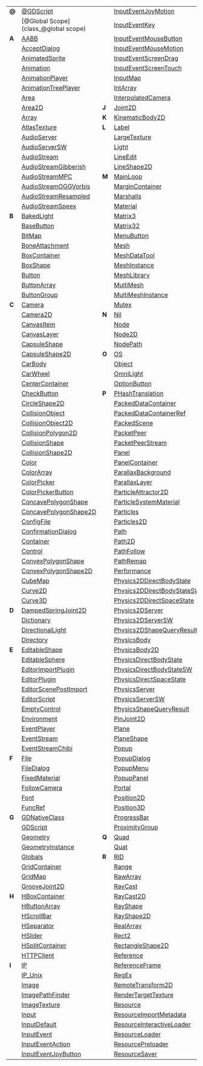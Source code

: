 
|  | | | | | |
|  --- | ------- | --- | ------- | --- | ------- |
| **@** | [@GDScript](class_@gdscript) |  | [InputEventJoyMotion](class_inputeventjoymotion) |  | [RichTextLabel](class_richtextlabel) | 
|  | [@Global Scope](class_@global scope) |  | [InputEventKey](class_inputeventkey) |  | [RigidBody](class_rigidbody) | 
| **A** | [AABB](class_aabb) |  | [InputEventMouseButton](class_inputeventmousebutton) |  | [RigidBody2D](class_rigidbody2d) | 
|  | [AcceptDialog](class_acceptdialog) |  | [InputEventMouseMotion](class_inputeventmousemotion) |  | [Room](class_room) | 
|  | [AnimatedSprite](class_animatedsprite) |  | [InputEventScreenDrag](class_inputeventscreendrag) |  | [RoomBounds](class_roombounds) | 
|  | [Animation](class_animation) |  | [InputEventScreenTouch](class_inputeventscreentouch) | **S** | [Sample](class_sample) | 
|  | [AnimationPlayer](class_animationplayer) |  | [InputMap](class_inputmap) |  | [SampleLibrary](class_samplelibrary) | 
|  | [AnimationTreePlayer](class_animationtreeplayer) |  | [IntArray](class_intarray) |  | [SamplePlayer](class_sampleplayer) | 
|  | [Area](class_area) |  | [InterpolatedCamera](class_interpolatedcamera) |  | [SamplePlayer2D](class_sampleplayer2d) | 
|  | [Area2D](class_area2d) | **J** | [Joint2D](class_joint2d) |  | [SceneIO](class_sceneio) | 
|  | [Array](class_array) | **K** | [KinematicBody2D](class_kinematicbody2d) |  | [SceneInteractiveLoader](class_sceneinteractiveloader) | 
|  | [AtlasTexture](class_atlastexture) | **L** | [Label](class_label) |  | [SceneMainLoop](class_scenemainloop) | 
|  | [AudioServer](class_audioserver) |  | [LargeTexture](class_largetexture) |  | [ScenePreloader](class_scenepreloader) | 
|  | [AudioServerSW](class_audioserversw) |  | [Light](class_light) |  | [Script](class_script) | 
|  | [AudioStream](class_audiostream) |  | [LineEdit](class_lineedit) |  | [ScrollBar](class_scrollbar) | 
|  | [AudioStreamGibberish](class_audiostreamgibberish) |  | [LineShape2D](class_lineshape2d) |  | [ScrollContainer](class_scrollcontainer) | 
|  | [AudioStreamMPC](class_audiostreammpc) | **M** | [MainLoop](class_mainloop) |  | [SegmentShape2D](class_segmentshape2d) | 
|  | [AudioStreamOGGVorbis](class_audiostreamoggvorbis) |  | [MarginContainer](class_margincontainer) |  | [Semaphore](class_semaphore) | 
|  | [AudioStreamResampled](class_audiostreamresampled) |  | [Marshalls](class_marshalls) |  | [Separator](class_separator) | 
|  | [AudioStreamSpeex](class_audiostreamspeex) |  | [Material](class_material) |  | [Shader](class_shader) | 
| **B** | [BakedLight](class_bakedlight) |  | [Matrix3](class_matrix3) |  | [ShaderMaterial](class_shadermaterial) | 
|  | [BaseButton](class_basebutton) |  | [Matrix32](class_matrix32) |  | [Shape](class_shape) | 
|  | [BitMap](class_bitmap) |  | [MenuButton](class_menubutton) |  | [Shape2D](class_shape2d) | 
|  | [BoneAttachment](class_boneattachment) |  | [Mesh](class_mesh) |  | [Skeleton](class_skeleton) | 
|  | [BoxContainer](class_boxcontainer) |  | [MeshDataTool](class_meshdatatool) |  | [Slider](class_slider) | 
|  | [BoxShape](class_boxshape) |  | [MeshInstance](class_meshinstance) |  | [SoundPlayer2D](class_soundplayer2d) | 
|  | [Button](class_button) |  | [MeshLibrary](class_meshlibrary) |  | [SoundRoomParams](class_soundroomparams) | 
|  | [ButtonArray](class_buttonarray) |  | [MultiMesh](class_multimesh) |  | [Spatial](class_spatial) | 
|  | [ButtonGroup](class_buttongroup) |  | [MultiMeshInstance](class_multimeshinstance) |  | [SpatialPlayer](class_spatialplayer) | 
| **C** | [Camera](class_camera) |  | [Mutex](class_mutex) |  | [SpatialSamplePlayer](class_spatialsampleplayer) | 
|  | [Camera2D](class_camera2d) | **N** | [Nil](class_nil) |  | [SpatialSound2DServer](class_spatialsound2dserver) | 
|  | [CanvasItem](class_canvasitem) |  | [Node](class_node) |  | [SpatialSound2DServerSW](class_spatialsound2dserversw) | 
|  | [CanvasLayer](class_canvaslayer) |  | [Node2D](class_node2d) |  | [SpatialSoundServer](class_spatialsoundserver) | 
|  | [CapsuleShape](class_capsuleshape) |  | [NodePath](class_nodepath) |  | [SpatialSoundServerSW](class_spatialsoundserversw) | 
|  | [CapsuleShape2D](class_capsuleshape2d) | **O** | [OS](class_os) |  | [SpatialStreamPlayer](class_spatialstreamplayer) | 
|  | [CarBody](class_carbody) |  | [Object](class_object) |  | [SphereShape](class_sphereshape) | 
|  | [CarWheel](class_carwheel) |  | [OmniLight](class_omnilight) |  | [SpinBox](class_spinbox) | 
|  | [CenterContainer](class_centercontainer) |  | [OptionButton](class_optionbutton) |  | [SplitContainer](class_splitcontainer) | 
|  | [CheckButton](class_checkbutton) | **P** | [PHashTranslation](class_phashtranslation) |  | [SpotLight](class_spotlight) | 
|  | [CircleShape2D](class_circleshape2d) |  | [PackedDataContainer](class_packeddatacontainer) |  | [Sprite](class_sprite) | 
|  | [CollisionObject](class_collisionobject) |  | [PackedDataContainerRef](class_packeddatacontainerref) |  | [SpriteFrames](class_spriteframes) | 
|  | [CollisionObject2D](class_collisionobject2d) |  | [PackedScene](class_packedscene) |  | [StaticBody](class_staticbody) | 
|  | [CollisionPolygon2D](class_collisionpolygon2d) |  | [PacketPeer](class_packetpeer) |  | [StaticBody2D](class_staticbody2d) | 
|  | [CollisionShape](class_collisionshape) |  | [PacketPeerStream](class_packetpeerstream) |  | [StreamPeer](class_streampeer) | 
|  | [CollisionShape2D](class_collisionshape2d) |  | [Panel](class_panel) |  | [StreamPeerSSL](class_streampeerssl) | 
|  | [Color](class_color) |  | [PanelContainer](class_panelcontainer) |  | [StreamPeerTCP](class_streampeertcp) | 
|  | [ColorArray](class_colorarray) |  | [ParallaxBackground](class_parallaxbackground) |  | [StreamPlayer](class_streamplayer) | 
|  | [ColorPicker](class_colorpicker) |  | [ParallaxLayer](class_parallaxlayer) |  | [String](class_string) | 
|  | [ColorPickerButton](class_colorpickerbutton) |  | [ParticleAttractor2D](class_particleattractor2d) |  | [StringArray](class_stringarray) | 
|  | [ConcavePolygonShape](class_concavepolygonshape) |  | [ParticleSystemMaterial](class_particlesystemmaterial) |  | [StyleBox](class_stylebox) | 
|  | [ConcavePolygonShape2D](class_concavepolygonshape2d) |  | [Particles](class_particles) |  | [StyleBoxEmpty](class_styleboxempty) | 
|  | [ConfigFile](class_configfile) |  | [Particles2D](class_particles2d) |  | [StyleBoxFlat](class_styleboxflat) | 
|  | [ConfirmationDialog](class_confirmationdialog) |  | [Path](class_path) |  | [StyleBoxImageMask](class_styleboximagemask) | 
|  | [Container](class_container) |  | [Path2D](class_path2d) |  | [StyleBoxTexture](class_styleboxtexture) | 
|  | [Control](class_control) |  | [PathFollow](class_pathfollow) |  | [SurfaceTool](class_surfacetool) | 
|  | [ConvexPolygonShape](class_convexpolygonshape) |  | [PathRemap](class_pathremap) | **T** | [TCP_Server](class_tcp_server) | 
|  | [ConvexPolygonShape2D](class_convexpolygonshape2d) |  | [Performance](class_performance) |  | [TabContainer](class_tabcontainer) | 
|  | [CubeMap](class_cubemap) |  | [Physics2DDirectBodyState](class_physics2ddirectbodystate) |  | [Tabs](class_tabs) | 
|  | [Curve2D](class_curve2d) |  | [Physics2DDirectBodyStateSW](class_physics2ddirectbodystatesw) |  | [TestCube](class_testcube) | 
|  | [Curve3D](class_curve3d) |  | [Physics2DDirectSpaceState](class_physics2ddirectspacestate) |  | [TextEdit](class_textedit) | 
| **D** | [DampedSpringJoint2D](class_dampedspringjoint2d) |  | [Physics2DServer](class_physics2dserver) |  | [Texture](class_texture) | 
|  | [Dictionary](class_dictionary) |  | [Physics2DServerSW](class_physics2dserversw) |  | [TextureButton](class_texturebutton) | 
|  | [DirectionalLight](class_directionallight) |  | [Physics2DShapeQueryResult](class_physics2dshapequeryresult) |  | [TextureFrame](class_textureframe) | 
|  | [Directory](class_directory) |  | [PhysicsBody](class_physicsbody) |  | [TextureProgress](class_textureprogress) | 
| **E** | [EditableShape](class_editableshape) |  | [PhysicsBody2D](class_physicsbody2d) |  | [Theme](class_theme) | 
|  | [EditableSphere](class_editablesphere) |  | [PhysicsDirectBodyState](class_physicsdirectbodystate) |  | [Thread](class_thread) | 
|  | [EditorImportPlugin](class_editorimportplugin) |  | [PhysicsDirectBodyStateSW](class_physicsdirectbodystatesw) |  | [TileMap](class_tilemap) | 
|  | [EditorPlugin](class_editorplugin) |  | [PhysicsDirectSpaceState](class_physicsdirectspacestate) |  | [TileSet](class_tileset) | 
|  | [EditorScenePostImport](class_editorscenepostimport) |  | [PhysicsServer](class_physicsserver) |  | [Timer](class_timer) | 
|  | [EditorScript](class_editorscript) |  | [PhysicsServerSW](class_physicsserversw) |  | [TouchScreenButton](class_touchscreenbutton) | 
|  | [EmptyControl](class_emptycontrol) |  | [PhysicsShapeQueryResult](class_physicsshapequeryresult) |  | [Transform](class_transform) | 
|  | [Environment](class_environment) |  | [PinJoint2D](class_pinjoint2d) |  | [Translation](class_translation) | 
|  | [EventPlayer](class_eventplayer) |  | [Plane](class_plane) |  | [TranslationServer](class_translationserver) | 
|  | [EventStream](class_eventstream) |  | [PlaneShape](class_planeshape) |  | [Tree](class_tree) | 
|  | [EventStreamChibi](class_eventstreamchibi) |  | [Popup](class_popup) |  | [TreeItem](class_treeitem) | 
| **F** | [File](class_file) |  | [PopupDialog](class_popupdialog) | **U** | [UnshadedMaterial](class_unshadedmaterial) | 
|  | [FileDialog](class_filedialog) |  | [PopupMenu](class_popupmenu) | **V** | [VBoxContainer](class_vboxcontainer) | 
|  | [FixedMaterial](class_fixedmaterial) |  | [PopupPanel](class_popuppanel) |  | [VButtonArray](class_vbuttonarray) | 
|  | [FollowCamera](class_followcamera) |  | [Portal](class_portal) |  | [VScrollBar](class_vscrollbar) | 
|  | [Font](class_font) |  | [Position2D](class_position2d) |  | [VSeparator](class_vseparator) | 
|  | [FuncRef](class_funcref) |  | [Position3D](class_position3d) |  | [VSlider](class_vslider) | 
| **G** | [GDNativeClass](class_gdnativeclass) |  | [ProgressBar](class_progressbar) |  | [VSplitContainer](class_vsplitcontainer) | 
|  | [GDScript](class_gdscript) |  | [ProximityGroup](class_proximitygroup) |  | [Vector2](class_vector2) | 
|  | [Geometry](class_geometry) | **Q** | [Quad](class_quad) |  | [Vector2Array](class_vector2array) | 
|  | [GeometryInstance](class_geometryinstance) |  | [Quat](class_quat) |  | [Vector3](class_vector3) | 
|  | [Globals](class_globals) | **R** | [RID](class_rid) |  | [Vector3Array](class_vector3array) | 
|  | [GridContainer](class_gridcontainer) |  | [Range](class_range) |  | [VideoPlayer](class_videoplayer) | 
|  | [GridMap](class_gridmap) |  | [RawArray](class_rawarray) |  | [VideoStream](class_videostream) | 
|  | [GrooveJoint2D](class_groovejoint2d) |  | [RayCast](class_raycast) |  | [VideoStreamTheora](class_videostreamtheora) | 
| **H** | [HBoxContainer](class_hboxcontainer) |  | [RayCast2D](class_raycast2d) |  | [Viewport](class_viewport) | 
|  | [HButtonArray](class_hbuttonarray) |  | [RayShape](class_rayshape) |  | [ViewportSprite](class_viewportsprite) | 
|  | [HScrollBar](class_hscrollbar) |  | [RayShape2D](class_rayshape2d) |  | [VisibilityEnabler](class_visibilityenabler) | 
|  | [HSeparator](class_hseparator) |  | [RealArray](class_realarray) |  | [VisibilityEnabler2D](class_visibilityenabler2d) | 
|  | [HSlider](class_hslider) |  | [Rect2](class_rect2) |  | [VisibilityNotifier](class_visibilitynotifier) | 
|  | [HSplitContainer](class_hsplitcontainer) |  | [RectangleShape2D](class_rectangleshape2d) |  | [VisibilityNotifier2D](class_visibilitynotifier2d) | 
|  | [HTTPClient](class_httpclient) |  | [Reference](class_reference) |  | [VisualInstance](class_visualinstance) | 
| **I** | [IP](class_ip) |  | [ReferenceFrame](class_referenceframe) |  | [VisualServer](class_visualserver) | 
|  | [IP_Unix](class_ip_unix) |  | [RegEx](class_regex) | **W** | [WindowDialog](class_windowdialog) | 
|  | [Image](class_image) |  | [RemoteTransform2D](class_remotetransform2d) |  | [World](class_world) | 
|  | [ImagePathFinder](class_imagepathfinder) |  | [RenderTargetTexture](class_rendertargettexture) |  | [World2D](class_world2d) | 
|  | [ImageTexture](class_imagetexture) |  | [Resource](class_resource) |  | [WorldEnvironment](class_worldenvironment) | 
|  | [Input](class_input) |  | [ResourceImportMetadata](class_resourceimportmetadata) | **X** | [XMLParser](class_xmlparser) | 
|  | [InputDefault](class_inputdefault) |  | [ResourceInteractiveLoader](class_resourceinteractiveloader) | **b** | [bool](class_bool) | 
|  | [InputEvent](class_inputevent) |  | [ResourceLoader](class_resourceloader) | **f** | [float](class_float) | 
|  | [InputEventAction](class_inputeventaction) |  | [ResourcePreloader](class_resourcepreloader) | **i** | [int](class_int) | 
|  | [InputEventJoyButton](class_inputeventjoybutton) |  | [ResourceSaver](class_resourcesaver) | 
